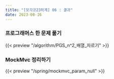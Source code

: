 ```yaml
---
title: "[모각코23하계] 06 : 결과"
date: 2023-08-16
---
```


### 프로그래머스 한 문제 풀기

{{< preview "/algorithm/PGS_n^2_배열_자르기" >}}

### MockMvc 정리하기

{{< preview "/spring/mockmvc_param_null" >}}
